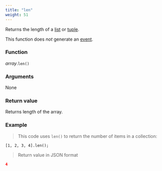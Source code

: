 ```yaml
---
title: "len"
weight: 51
---
```


Returns the length of a [list](..) or [tuple](../../tuple).

This function does *not* generate an [event](../../../overview/events).

### Function

*array*.`len()`

### Arguments

None

### Return value

Returns length of the array.

### Example

> This code uses `len()` to return the number of items in a collection:

```thingsdb,json_response
[1, 2, 3, 4].len();
```

> Return value in JSON format

```json
4
```
